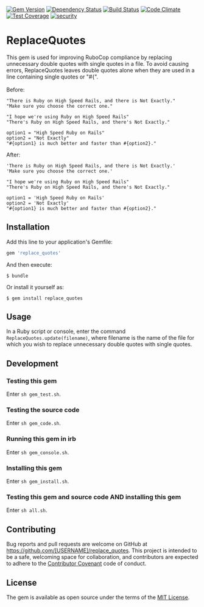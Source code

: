 [![Gem Version](https://badge.fury.io/rb/replace_quotes.svg)](https://badge.fury.io/rb/replace_quotes)
[![Dependency Status](https://gemnasium.com/jhsu802701/replace_quotes.svg)](https://gemnasium.com/jhsu802701/replace_quotes)
[![Build Status](https://travis-ci.org/jhsu802701/replace_quotes.svg?branch=master)](https://travis-ci.org/jhsu802701/replace_quotes)
[![Code Climate](https://codeclimate.com/github/jhsu802701/replace_quotes/badges/gpa.svg)](https://codeclimate.com/github/jhsu802701/replace_quotes)
[![Test Coverage](https://codeclimate.com/github/jhsu802701/replace_quotes/badges/coverage.svg)](https://codeclimate.com/github/jhsu802701/replace_quotes/coverage)
[![security](https://hakiri.io/github/jhsu802701/replace_quotes/master.svg)](https://hakiri.io/github/jhsu802701/replace_quotes/master)

# ReplaceQuotes

This gem is used for improving RuboCop compliance by replacing unnecessary double quotes with single quotes in a file.  To avoid causing errors, ReplaceQuotes leaves double quotes alone when they are used in a line containing single quotes or "#{".
<br><br>
Before:
```
"There is Ruby on High Speed Rails, and there is Not Exactly."
"Make sure you choose the correct one."

"I hope we're using Ruby on High Speed Rails"
"There's Ruby on High Speed Rails, and there's Not Exactly."

option1 = "High Speed Ruby on Rails"
option2 = "Not Exactly"
"#{option1} is much better and faster than #{option2}."

```
After:
```
'There is Ruby on High Speed Rails, and there is Not Exactly.'
'Make sure you choose the correct one.'

"I hope we're using Ruby on High Speed Rails"
"There's Ruby on High Speed Rails, and there's Not Exactly."

option1 = 'High Speed Ruby on Rails'
option2 = 'Not Exactly'
"#{option1} is much better and faster than #{option2}."
```

## Installation

Add this line to your application's Gemfile:

```ruby
gem 'replace_quotes'
```

And then execute:

    $ bundle

Or install it yourself as:

    $ gem install replace_quotes

## Usage

In a Ruby script or console, enter the command `ReplaceQuotes.update(filename)`, where filename is the name of the file for which you wish to replace unnecessary double quotes with single quotes.

## Development


### Testing this gem

Enter `sh gem_test.sh`.

### Testing the source code
Enter `sh gem_code.sh`.

### Running this gem in irb

Enter `sh gem_console.sh`.

### Installing this gem

Enter `sh gem_install.sh`.

### Testing this gem and source code AND installing this gem

Enter `sh all.sh`.

## Contributing

Bug reports and pull requests are welcome on GitHub at https://github.com/[USERNAME]/replace_quotes. This project is intended to be a safe, welcoming space for collaboration, and contributors are expected to adhere to the [Contributor Covenant](contributor-covenant.org) code of conduct.


## License

The gem is available as open source under the terms of the [MIT License](http://opensource.org/licenses/MIT).

